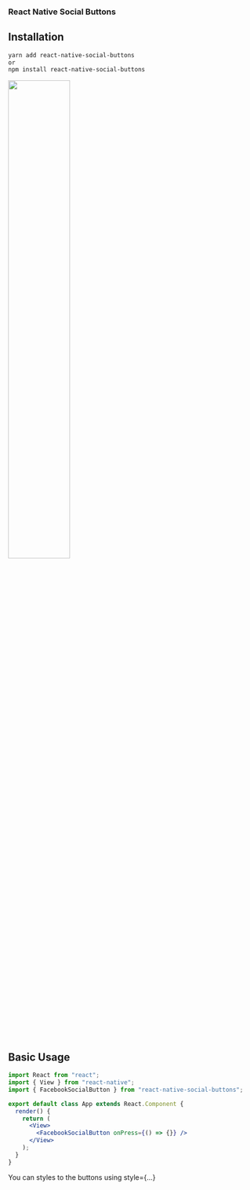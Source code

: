 ### React Native Social Buttons

## Installation

```bash
yarn add react-native-social-buttons
or
npm install react-native-social-buttons
```

<p>
<img src="https://github.com/virtumonde/react-native-social-buttons/blob/master/react-native-social-buttons-preview.png?raw=true" width="50%"/>
</p>

## Basic Usage

```jsx
import React from "react";
import { View } from "react-native";
import { FacebookSocialButton } from "react-native-social-buttons";

export default class App extends React.Component {
  render() {
    return (
      <View>
        <FacebookSocialButton onPress={() => {}} />
      </View>
    );
  }
}
```

You can styles to the buttons using style={...}
